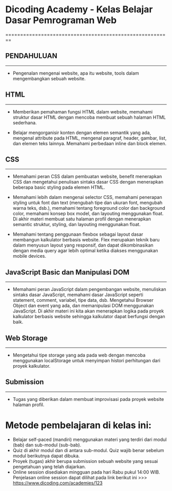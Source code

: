 # Dicoding Academy - Kelas Belajar Dasar Pemrograman Web
========================================================

## **PENDAHULUAN**
------------------
* Pengenalan mengenai website, apa itu website, tools dalam mengembangkan sebuah website.

## **HTML** 
------------

* Memberikan pemahaman fungsi HTML dalam website, memahami struktur dasar HTML dengan mencoba membuat sebuah halaman HTML sederhana.

* Belajar mengorganisir konten dengan elemen semantik yang ada, mengenal attribute pada HTML, mengenal paragraf, header, gambar, list, dan elemen teks lainnya. Memahami perbedaan inline dan block elemen.

## **CSS**
-----------

* Memahami peran CSS dalam pembuatan website, benefit menerapkan CSS dan mengetahui penulisan sintaks dasar CSS dengan menerapkan beberapa basic styling pada elemen HTML.

* Memahami lebih dalam mengenai selector CSS, memahami penerapan styling untuk font dan text (mengubah tipe dan ukuran font, mengubah warna teks, dsb.), memahami tentang foreground color dan background color, memahami konsep box model, dan layouting menggunakan float. Di akhir materi membuat satu halaman profil dengan menerapkan semantic struktur, styling, dan layouting menggunakan float. 

* Memahami tentang penggunaan flexbox sebagai layout dasar membangun kalkulator berbasis website. Flex merupakan teknik baru dalam menyusun layout yang responsif, dan dapat dikombinasikan dengan media query agar lebih optimal ketika diakses menggunakan mobile devices.

## **JavaScript Basic dan Manipulasi DOM**
------------------------------------------

* Memahami peran JavaScript dalam pengembangan website, menuliskan sintaks dasar JavaScript, memahami dasar JavaScript seperti statement, comment, variabel, tipe data, dsb. Mengetahui Browser Object dan event yang ada, dan memanipulasi DOM menggunakan JavaScript. Di akhir materi ini kita akan menerapkan logika pada proyek kalkulator berbasis website sehingga kalkulator dapat berfungsi dengan baik.

## **Web Storage**
------------------

* Mengetahui tipe storage yang ada pada web dengan mencoba menggunakan localStorage untuk menyimpan histori perhitungan dari proyek kalkulator.

## **Submission**
-----------------

* Tugas yang diberikan dalam membuat improvisasi pada proyek website halaman profil.

# Metode pembelajaran di kelas ini:

* Belajar self-paced (mandiri) menggunakan materi yang terdiri dari modul (bab) dan sub-modul (sub-bab).
* Quiz di akhir modul dan di antara sub-modul. Quiz wajib benar sebelum modul berikutnya dapat dibuka.
* Proyek (tugas) akhir berupa submission sebuah website yang sesuai pengetahuan yang telah diajarkan.
* Online session disediakan mingguan pada hari Rabu pukul 14:00 WIB. Penjelasan online session dapat dilihat pada link berikut ini >>> https://www.dicoding.com/academies/123
